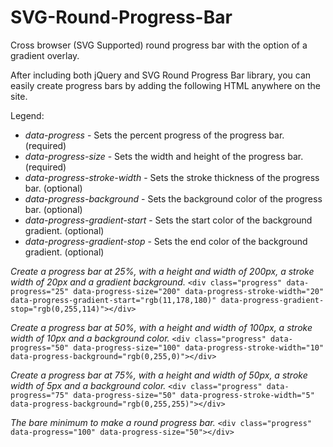 SVG-Round-Progress-Bar
======================

Cross browser (SVG Supported) round progress bar with the option of a gradient overlay.

After including both jQuery and SVG Round Progress Bar library, you can easily create progress bars by adding the following HTML anywhere on the site.

Legend:
- *data-progress* - Sets the percent progress of the progress bar. (required)
- *data-progress-size* - Sets the width and height of the progress bar. (required)
- *data-progress-stroke-width* - Sets the stroke thickness of the progress bar. (optional)
- *data-progress-background* - Sets the background color of the progress bar. (optional)
- *data-progress-gradient-start* - Sets the start color of the background gradient. (optional)
- *data-progress-gradient-stop* - Sets the end color of the background gradient. (optional)

*Create a progress bar at 25%, with a height and width of 200px, a stroke width of 20px and a gradient background.*
`<div class="progress" data-progress="25" data-progress-size="200" data-progress-stroke-width="20" data-progress-gradient-start="rgb(11,178,180)" data-progress-gradient-stop="rgb(0,255,114)"></div>`

*Create a progress bar at 50%, with a height and width of 100px, a stroke width of 10px and a background color.*
`<div class="progress" data-progress="50" data-progress-size="100" data-progress-stroke-width="10" data-progress-background="rgb(0,255,0)"></div>`

*Create a progress bar at 75%, with a height and width of 50px, a stroke width of 5px and a background color.*
`<div class="progress" data-progress="75" data-progress-size="50" data-progress-stroke-width="5" data-progress-background="rgb(0,255,255)"></div>`

*The bare minimum to make a round progress bar.*
`<div class="progress" data-progress="100" data-progress-size="50"></div>`
